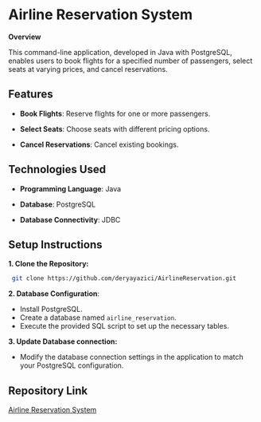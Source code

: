 # Airline Reservation System

**Overview**

This command-line application, developed in Java with PostgreSQL, enables users to book flights for a specified number of passengers, select seats at varying prices, and cancel reservations.

## Features

- **Book Flights**: Reserve flights for one or more passengers.

- **Select Seats**: Choose seats with different pricing options.

- **Cancel Reservations**: Cancel existing bookings.


## Technologies Used

- **Programming Language**: Java

- **Database**: PostgreSQL

- **Database Connectivity**: JDBC
  

## Setup Instructions

**1. Clone the Repository:**
``` bash
 git clone https://github.com/deryayazici/AirlineReservation.git
```

**2. Database Configuration**:

- Install PostgreSQL.
- Create a database named
  ```airline_reservation```.
- Execute the provided SQL script to set up the necessary tables.


**3. Update Database connection:**

- Modify the database connection settings in the application to match your PostgreSQL configuration.


## Repository Link

[Airline Reservation System](https://github.com/deryayazici/AirlineReservation/)




